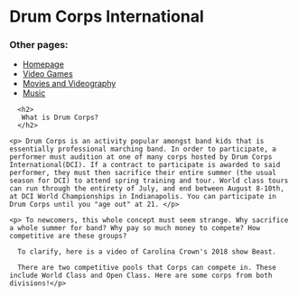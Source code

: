 
<html>
  <h1>
    Drum Corps International
  </h1>
  <body>
    <h3>
      Other pages:
    </h3>
    <ul>
      <li><a href="README.md">Homepage</a></li>
      <li><a href="Video_Games.md">Video Games</a></li>
      <li><a href="Movies.md">Movies and Videography</a></li>
      <li><a href="Music.md">Music</a></li>   
    </ul>
  
      <h2>
       What is Drum Corps?
      </h2>
    
    <p> Drum Corps is an activity popular amongst band kids that is essentially professional marching band. In order to participate, a performer must audition at one of many corps hosted by Drum Corps International(DCI). If a contract to participate is awarded to said performer, they must then sacrifice their entire summer (the usual season for DCI) to attend spring training and tour. World class tours can run through the entirety of July, and end between August 8-10th, at DCI World Championships in Indianapolis. You can participate in Drum Corps until you "age out" at 21. </p>
    
    <p> To newcomers, this whole concept must seem strange. Why sacrifice a whole summer for band? Why pay so much money to compete? How competitive are these groups?

      To clarify, here is a video of Carolina Crown's 2018 show Beast.
      
      There are two competitive pools that Corps can compete in. These include World Class and Open Class. Here are some corps from both divisions!</p>
  
  
  
